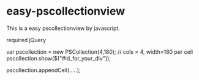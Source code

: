 easy-pscollectionview
=====================

This is a easy pscollectionview by javascript.


required jQuery


var pscollection = new PSCollection(4,180); // cols = 4,   width=180 per cell
pscollection.show($("#id_for_your_div"));


pscollection.appendCell(.....);

